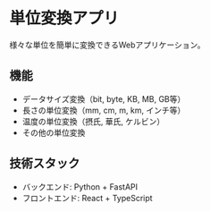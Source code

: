 # 単位変換アプリ

様々な単位を簡単に変換できるWebアプリケーション。

## 機能

- データサイズ変換（bit, byte, KB, MB, GB等）
- 長さの単位変換（mm, cm, m, km, インチ等）
- 温度の単位変換（摂氏, 華氏, ケルビン）
- その他の単位変換

## 技術スタック

- バックエンド: Python + FastAPI
- フロントエンド: React + TypeScript
